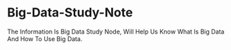 # Big-Data-Study-Note
The Information Is Big Data Study Node, Will Help Us Know What Is Big Data And How To Use Big Data.
